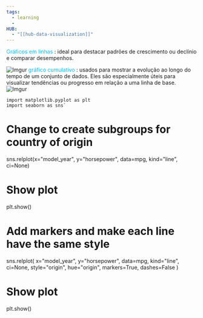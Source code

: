 ```yaml
---
tags:
  - learning
  - 
HUB:
  - "[[hub-data-visualization]]"
---
```

<font color = 00bfff>Gráficos em linhas</font> : ideal para destacar padrões de crescimento ou declínio e comparar desempenhos.

![Imgur](https://i.imgur.com/pnFTjE7.png)
<font color = 00bfff>gráfico cumulativo </font> :  usados para mostrar a evolução ao longo do tempo de um conjunto de dados. Eles são especialmente úteis para visualizar tendências ou progresso em relação a uma linha de base.
![Imgur](https://i.imgur.com/ZAVx0C9.png)
```
import matplotlib.pyplot as plt
import seaborn as sns`
```

# Change to create subgroups for country of origin
sns.relplot(x="model_year", y="horsepower", data=mpg, kind="line", ci=None)
# Show plot
plt.show()


# Add markers and make each line have the same style
sns.relplot(
    x="model_year",
    y="horsepower",
    data=mpg,
    kind="line",
    ci=None,
    style="origin",
    hue="origin",
    markers=True,
    dashes=False
)
# Show plot
plt.show()

```
